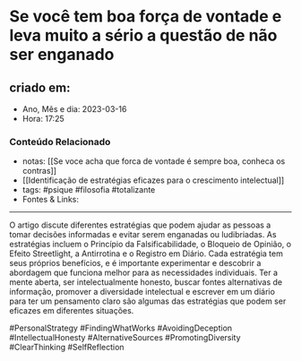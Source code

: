 # Se você tem boa força de vontade e leva muito a sério a questão de não ser enganado

## criado em: 

- Ano, Mês e dia: 2023-03-16
- Hora: 17:25

### Conteúdo Relacionado

- notas: [[Se voce acha que forca de vontade é sempre boa, conheca os contras]]
- [[Identificação de estratégias eficazes para o crescimento intelectual]]
- tags: #psique #filosofia #totalizante
- Fontes & Links: 
---

O artigo discute diferentes estratégias que podem ajudar as pessoas a tomar decisões informadas e evitar serem enganadas ou ludibriadas. As estratégias incluem o Princípio da Falsificabilidade, o Bloqueio de Opinião, o Efeito Streetlight, a Antirrotina e o Registro em Diário. Cada estratégia tem seus próprios benefícios, e é importante experimentar e descobrir a abordagem que funciona melhor para as necessidades individuais. Ter a mente aberta, ser intelectualmente honesto, buscar fontes alternativas de informação, promover a diversidade intelectual e escrever em um diário para ter um pensamento claro são algumas das estratégias que podem ser eficazes em diferentes situações.


#PersonalStrategy #FindingWhatWorks #AvoidingDeception #IntellectualHonesty #AlternativeSources #PromotingDiversity #ClearThinking #SelfReflection

